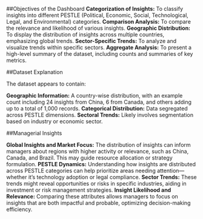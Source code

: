 ##Objectives of the Dashboard
**Categorization of Insights:** To classify insights into different PESTLE (Political, Economic, Social, Technological, Legal, and Environmental) categories.
**Comparison Analysis:** To compare the relevance and likelihood of various insights.
**Geographic Distribution:** To display the distribution of insights across multiple countries, emphasizing global trends.
**Sector-Specific Trends:** To analyze and visualize trends within specific sectors.
**Aggregate Analysis:** To present a high-level summary of the dataset, including counts and summaries of key metrics.

##Dataset Explanation

The dataset appears to contain:

**Geographic Information:** A country-wise distribution, with an example count including 24 insights from China, 6 from Canada, and others adding up to a total of 1,000 records.
**Categorical Distribution:** Data segregated across PESTLE dimensions.
**Sectoral Trends:** Likely involves segmentation based on industry or economic sector.

##Managerial Insights

**Global Insights and Market Focus:** The distribution of insights can inform managers about regions with higher activity or relevance, such as China, Canada, and Brazil. This may guide resource allocation or strategy formulation.
**PESTLE Dynamics:** Understanding how insights are distributed across PESTLE categories can help prioritize areas needing attention—whether it’s technology adoption or legal compliance.
**Sector Trends:** These trends might reveal opportunities or risks in specific industries, aiding in investment or risk management strategies.
**Insight Likelihood and Relevance:** Comparing these attributes allows managers to focus on insights that are both impactful and probable, optimizing decision-making efficiency.
